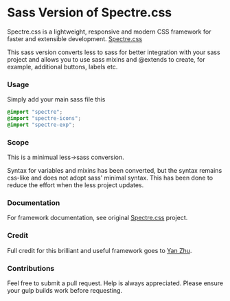 # Sass Version of Spectre.css
Spectre.css is a lightweight, responsive and modern CSS framework for faster and extensible development. [Spectre.css](https://github.com/picturepan2/spectre)

This sass version converts less to sass for better integration with your sass project and allows you to use sass mixins and @extends to create, for example, additional buttons, labels etc.

### Usage

Simply add your main sass file this

```scss
@import "spectre";
@import "spectre-icons";
@import "spectre-exp";
```


### Scope
This is a minimual less->sass conversion. 

Syntax for variables and mixins has been converted, but the syntax remains css-like and does not adopt sass' minimal syntax. This has been done to reduce the effort when the less project updates.

### Documentation
For framework documentation, see original [Spectre.css](https://github.com/picturepan2/spectre) project. 

### Credit
Full credit for this brilliant and useful framework goes to [Yan Zhu](https://twitter.com/picturepan2). 

### Contributions
Feel free to submit a pull request. Help is always appreciated. Please ensure your gulp builds work before requesting.
